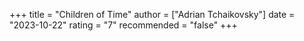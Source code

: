 +++
title = "Children of Time"
author = ["Adrian Tchaikovsky"]
date = "2023-10-22"
rating = "7"
recommended = "false"
+++